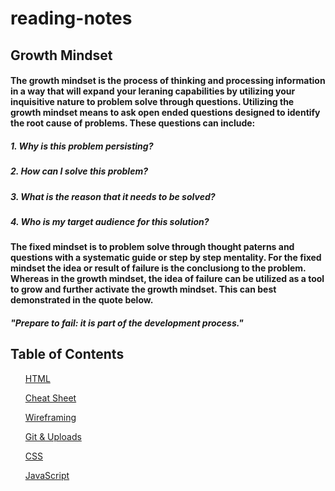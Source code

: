 <html>

# reading-notes

## **Growth Mindset**

#### The growth mindset is the process of thinking and processing information in a way that will expand your leraning capabilities by utilizing your inquisitive nature to problem solve through questions.  Utilizing the growth mindset means to ask open ended questions designed to identify the root cause of problems. These questions can include:
  
##### 1. **Why is this problem persisting?** 
##### 2. **How can I solve this problem?**
##### 3. **What is the reason that it needs to be solved?**
##### 4. **Who is my target audience for this solution?**
  
#### The fixed mindset is to problem solve through thought paterns and questions with a systematic guide or step by step mentality. For the fixed mindset the idea or result of failure is the conclusiong to the problem. Whereas in the growth mindset, the idea of failure can be utilized as a tool to grow and further activate the growth mindset. This can best demonstrated in the quote below.
  
##### *"Prepare to fail: it is part of the development process."* 

## Table of Contents

<div>
    <ul>
        <A href = “https://n-germek.github.io/html-reading/”> HTML </A> 
    </ul>
    <ul>
        <A href = “https://n-germek.github.io/reading-notes/cheat-sheet”> Cheat Sheet </A> 
    </ul>
    <ul>
        <A href = “https://n-germek.github.io/reading-notes/wireframe-reading-notes”> Wireframing </A> 
    </ul>
    <ul>
        <A href = “https://n-germek.github.io/reading-notes/git-uploads”> Git & Uploads </A>
    </ul>
    <ul>
        <A href = “https://n-germek.github.io/reading-notes/css-reading”> CSS </A> 
    </ul>
    <ul>
        <A href = “Link”> JavaScript </A>
    </ul>  
</div>
